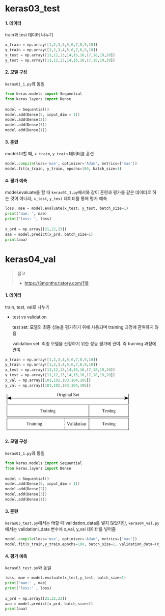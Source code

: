# keras03_test

#### 1. 데이터

train과 test 데이터 나누기

```python
x_train = np.array([1,2,3,4,5,6,7,8,9,10])
y_train = np.array([1,2,3,4,5,6,7,8,9,10])
x_test = np.array([11,12,13,14,15,16,17,18,19,20])
y_test = np.array([11,12,13,14,15,16,17,18,19,20])
```



#### 2. 모델 구성

`keras01_1.py`와 동일

```python
from keras.models import Sequential
from keras.layers import Dense

model = Sequential()
model.add(Dense(5, input_dim = 1))
model.add(Dense(2))
model.add(Dense(3))
model.add(Dense(1))
```

 

#### 3. 훈련

model.fit할 때, `x_train`, `y_train` 데이터를 훈련

```python
model.compile(loss='mse', optimizer='Adam', metrics=['mae'])
model.fit(x_train, y_train, epochs=100, batch_size=1)
```



#### 4. 평가 예측

model.evaluate를 할 때 `keras01_1.py`에서와 같이 훈련과 평가를 같은 데이터로 하는 것이 아니라, `x_test`, `y_test` 데이터를 통해 평가 예측

```python
loss, mse = model.evaluate(x_test, y_test, batch_size=1)
print('mae: ', mae)
print('loss: ', loss)

x_prd = np.array([21,22,23])
aaa = model.predict(x_prd, batch_size=1)
print(aaa)
```



# keras04_val

> 참고
>
> - https://3months.tistory.com/118



#### 1. 데이터

train, test, val로 나누기

- test vs validation

  test set: 모델의 최종 성능을 평가하기 위해 사용되며 training 과정에 관여하지 않음

  validation set: 최종 모델을 선정하기 위한 성능 평가에 관여. 즉 training 과정에 관여

```python
x_train = np.array([1,2,3,4,5,6,7,8,9,10])
y_train = np.array([1,2,3,4,5,6,7,8,9,10])
x_test = np.array([11,12,13,14,15,16,17,18,19,20])
y_test = np.array([11,12,13,14,15,16,17,18,19,20])
x_val = np.array([101,102,103,104,105])
y_val = np.array([101,102,103,104,105])
```

<img src="./image/9951E5445AAE1BE025.png" alt="train test validation에 대한 이미지 검색결과" style="zoom:50%;" /> 



#### 2. 모델 구성

`keras01_1.py`와 동일

```python
from keras.models import Sequential
from keras.layers import Dense

model = Sequential()
model.add(Dense(5, input_dim = 1))
model.add(Dense(2))
model.add(Dense(3))
model.add(Dense(1))
```

 

#### 3. 훈련

`keras03_test.py`에서는 fit할 때 validation_data를 넣지 않았지만, `keras04_val.py`에서는 validationi_data 변수에 x_val, y_val 데이터를 넣어줌

```python
model.compile(loss='mse', optimizer='Adam', metrics=['mae'])
model.fit(x_train,y_train,epochs=100, batch_size=1, validation_data=(x_val,y_val))
```



#### 4. 평가 예측

`keras03_test.py`와 동일

```python
loss, mae = model.evaluate(x_test,y_test, batch_size=1)
print('mae:' , mae)
print('loss:' , loss)

x_prd = np.array([21,22,23])
aaa = model.predict(x_prd, batch_size=1)
print(aaa)
```